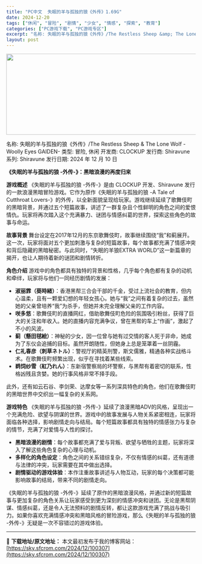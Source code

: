 ```yaml
---
title: "PC中文  失眠的羊与孤独的狼《外传》1.69G"
date: 2024-12-20
tags: ["休闲", "冒险", "剧情", "少女", "情感", "探索", "教育"]
categories: ["PC游戏下载", "PC游戏专区"]
excerpt: "名称: 失眠的羊与孤独的狼《外传》/The Restless Sheep &amp; The Lone Wolf -Woolly Eyes GAIDEN- 类型: 冒险, 休闲 开发商: CLOCKUP 发行商: Shiravune 系列: Shiravune 发行日期: 2024 年 12 月 1&hellip;"
layout: post
---
```


<img class="aligncenter size-full wp-image-100308" src="https://sky.sfcrom.com/wp-content/uploads/2024/12/2024122001493244.webp" alt="" width="660" height="215" />

名称: 失眠的羊与孤独的狼《外传》/The Restless Sheep &amp; The Lone Wolf -Woolly Eyes GAIDEN-
类型: 冒险, 休闲
开发商: CLOCKUP
发行商: Shiravune
系列: Shiravune
发行日期: 2024 年 12 月 10 日

<strong>《失眠的羊与孤独的狼 -外传-》：黑暗浪漫的再度归来</strong>

<strong>游戏概述</strong>
《失眠的羊与孤独的狼 -外传-》是由 CLOCKUP 开发、Shiravune 发行的一款浪漫黑暗冒险游戏。它作为原作《失眠的羊与孤独的狼 -A Tale of Cutthroat Lovers-》的外传，以全新面貌呈现给玩家。游戏继续延续了歌舞伎町的黑暗背景，并通过五个短篇故事，讲述了一群复杂且个性鲜明的角色之间的爱恨情仇。玩家将再次踏入这个充满暴力、谜团与情感纠葛的世界，探索这些角色的故事与命运。

<strong>故事背景</strong>
舞台设定在2017年12月的东京歌舞伎町，故事继续围绕“我”和蓟展开。这一次，玩家将面对五个更加刺激与复杂的短篇故事，每个故事都充满了情感冲突和背后隐藏的黑暗秘密。与此同时，“失眠的羊狼EXTRA WORLD”这一新篇章的揭开，也让人期待着新的谜团和剧情转折。

<strong>角色介绍</strong>
游戏中的角色都具有独特的背景和性格，几乎每个角色都有复杂的动机和牵绊，玩家将与他们一同经历剧情的发展：
<ul>
 	<li><strong>淑丽霏（葵時緒）</strong>：香港黑帮三合会干部的千金，受过上流社会的教育，但内心温柔，且有一颗爱幻想的年轻女孩心。她与“我”之间有着复杂的过去，虽然她的父亲曾培养“我”为杀手，但她并未完全理解父亲的工作内容。</li>
 	<li><strong>咲多悠</strong>：歌舞伎町的直播网红，借助歌舞伎町危险的氛围吸引粉丝，获得了巨大的关注和年收入。她的直播内容充满争议，曾在黑帮的车上“作画”，激起了不小的风波。</li>
 	<li><strong>蓟（懸田毬絵）</strong>：神秘的少女，因一位曾与她有过交情的客人死于非命，她成为了东仪会追捕的目标。虽然开朗随性，但她身上总是笼罩着一丝阴霾。</li>
 	<li><strong>仁礼春彦（刺草ネトル）</strong>：警视厅的精英刑警，斯文儒雅，精通各种实战格斗术。在歌舞伎町频繁出现，似乎在寻找着某些线索。</li>
 	<li><strong>鹈饲纱雪（紅乃れん）</strong>：东新宿警察局的坏警察，与黑帮有着密切的联系，性格凶残且贪婪。她的行事风格非常不择手段。</li>
</ul>
此外，还有如云石谷、李剑荣、达摩女等一系列深具特色的角色，他们在歌舞伎町的黑暗世界中交织出一幅复杂的关系网。

<strong>游戏特色</strong>
《失眠的羊与孤独的狼 -外传-》延续了浪漫黑暗ADV的风格，呈现出一个充满危险、欲望与阴谋的世界。游戏中的故事发展与人物关系紧密相连，玩家将面临各种选择，影响剧情走向与结局。每个短篇故事都具有独特的情感张力与复杂的情节，充满了对爱情与人性的探讨。
<ul>
 	<li><strong>黑暗浪漫的剧情</strong>：每个故事都充满了爱与背叛、欲望与牺牲的主题，玩家将深入了解这些角色复杂的心理与动机。</li>
 	<li><strong>多样化的角色设定</strong>：角色之间的关系错综复杂，不仅有情感的纠葛，还有道德与法律的冲突，玩家需要在其中做出选择。</li>
 	<li><strong>剧情驱动的游戏体验</strong>：本作注重故事讲述与人物互动，玩家的每个决策都可能影响故事的结局，带来不同的剧情走向。</li>
</ul>
《失眠的羊与孤独的狼 -外传-》延续了原作的黑暗浪漫风格，并通过新的短篇故事与更加复杂的角色关系让玩家感受到更为深刻的情感冲突和谜团。无论是黑帮阴谋、情感纠葛，还是令人无法预料的剧情反转，都让这款游戏充满了挑战与吸引力。如果你喜欢充满情感冲突和黑暗风格的冒险游戏，那么《失眠的羊与孤独的狼 -外传-》无疑是一次不容错过的游戏体验。

---
📖 **下载地址/原文地址：** 本文最初发布于我的博客网站：[https://sky.sfcrom.com/2024/12/100307](https://sky.sfcrom.com/2024/12/100307)
